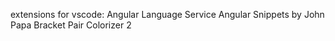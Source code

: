 extensions for vscode:
Angular Language Service
Angular Snippets by John Papa
Bracket Pair Colorizer 2





